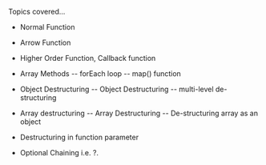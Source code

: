 Topics covered...

- Normal Function

- Arrow Function

- Higher Order Function, Callback function

- Array Methods
  -- forEach loop
  -- map() function

- Object Destructuring
  -- Object Destructuring
  -- multi-level de-structuring

- Array destructuring
  -- Array Destructuring
  -- De-structuring array as an object

- Destructuring in function parameter

- Optional Chaining i.e. ?.
